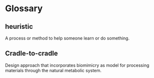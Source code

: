 # Glossary

## heuristic

 A process or method to help someone learn or do something.

## Cradle-to-cradle

Design approach that incorporates biomimicry as model for processing materials through the natural metabolic system.